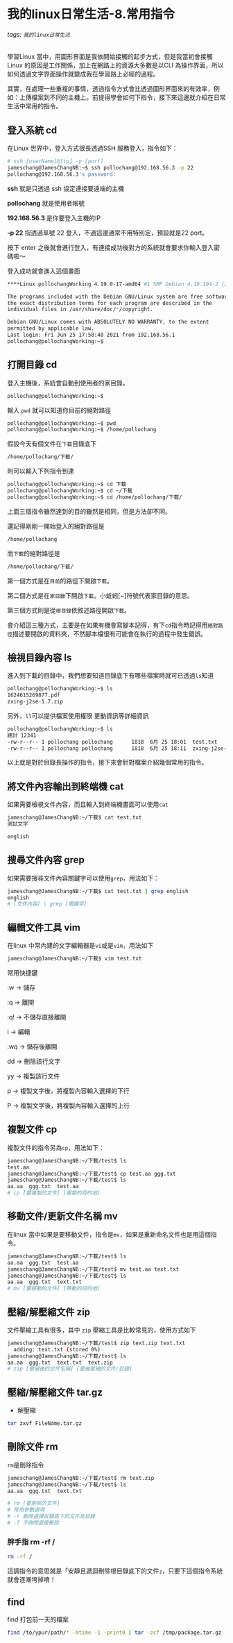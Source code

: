 # 我的linux日常生活-8.常用指令

###### tags: `我的linux日常生活`

學習Linux 當中，用圖形界面是我依開始接觸的起步方式，但是我當初會接觸Linux 的原因是工作關係，加上在網路上的資源大多數是以CLI 為操作界面，所以如何透過文字界面操作就變成我在學習路上必經的過程。

其實，在處理一些重複的事情，透過指令方式會比透過圖形界面來的有效率，例如：上傳檔案到不同的主機上。前提得學會如何下指令，接下來這邊就介紹在日常生活中常用的指令。

## 登入系統 cd

在Linux 世界中，登入方式很長透過SSH 服務登入，指令如下：

```bash
# ssh [userName]@[ip] -p [port]
jameschang@JamesChangNB:~$ ssh pollochang@192.168.56.3 -p 22
pollochang@192.168.56.3's password: 
```

**ssh** 就是只透過 ssh 協定連接要遠端的主機

**pollochang** 就是使用者帳號

**192.168.56.3** 是你要登入主機的IP

**-p 22** 指透過阜號 22 登入，不過這邊通常不用特別定，預設就是22 port。

按下 enter 之後就會進行登入，有連接成功後對方的系統就會要求你輸入登入密碼啦～


登入成功就會進入這個畫面

```bash
****Linux pollochangWorking 4.19.0-17-amd64 #1 SMP Debian 4.19.194-2 (2021-06-21) x86_64

The programs included with the Debian GNU/Linux system are free software;
the exact distribution terms for each program are described in the
individual files in /usr/share/doc/*/copyright.

Debian GNU/Linux comes with ABSOLUTELY NO WARRANTY, to the extent
permitted by applicable law.
Last login: Fri Jun 25 17:58:40 2021 from 192.168.56.1
pollochang@pollochangWorking:~$ 
```

## 打開目錄 cd

登入主機後，系統會自動到使用者的家目錄。

```bash
pollochang@pollochangWorking:~$ 
```

輸入 `pwd` 就可以知道你目前的絕對路徑

```bash
pollochang@pollochangWorking:~$ pwd
pollochang@pollochangWorking:~$ /home/pollochang
```

假設今天有個文件在`下載`目錄底下

```bash
/home/pollochang/下載/
```

則可以輸入下列指令到達

```bash
pollochang@pollochangWorking:~$ cd 下載
pollochang@pollochangWorking:~$ cd ~/下載
pollochang@pollochangWorking:~$ cd /home/pollochang/下載/
```

上面三個指令雖然達到的目的雖然是相同，但是方法卻不同。

還記得剛剛一開始登入的絕對路徑是

```bash
/home/pollochang
```

而`下載`的絕對路徑是

```bash
/home/pollochang/下載/
```

第一個方式是在`目前`的路徑下開啟`下載`。

第二個方式是在`家目錄`下開啟`下載`。小蚯蚓[~]符號代表家目錄的意思。

第三個方式則是從`根目錄`依敘述路徑開啟`下載`。

會介紹這三種方式，主要是在如果有機會寫腳本記得，有下`cd`指令時記得用`絕對路徑`描述要開啟的資料夾，不然腳本檔很有可能會在執行的過程中發生錯誤。

## 檢視目錄內容 ls

進入到下載的目錄中，我們想要知道目錄底下有哪些檔案時就可已透過`ls`知道

```bash
pollochang@pollochangWorking:~$ ls
1624615269877.pdf
zxing-j2se-1.7.zip
```

另外，`ll`可以提供檔案使用權限 更動資訊等詳細資訊

```bash
pollochang@pollochangWorking:~$ ls
總計 12341
-rw-r--r-- 1 pollochang pollochang      1818  6月 25 18:01  test.txt
-rw-r--r-- 1 pollochang pollochang      1818  6月 25 18:11  zxing-j2se-1.7.zip
```

以上就是對於目錄長操作的指令，接下來會針對檔案介紹幾個常用的指令。


## 將文件內容輸出到終端機 cat

如果需要檢視文件內容，而且輸入到終端機畫面可以使用`cat`

```bash
jameschang@JamesChangNB:~/下載$ cat test.txt
測試文字

english
```

## 搜尋文件內容 grep

如果需要搜尋文件內容關鍵字可以使用`grep`，用法如下：

```bash
jameschang@JamesChangNB:~/下載$ cat test.txt | grep english
english
# [文件內容] | grep [關鍵字]
```

## 編輯文件工具 vim

在linux 中常內建的文字編輯器是`vi`或是`vim`，用法如下

```bash
jameschang@JamesChangNB:~/下載$ vim test.txt
```

常用快捷鍵

:w -> 儲存

:q -> 離開

:q! -> 不儲存直接離開

i -> 編輯

:wq -> 儲存後離開

dd -> 刪除該行文字

yy -> 複製該行文件

p -> 複製文字後，將複製內容輸入選擇的下行

P -> 複製文字後，將複製內容輸入選擇的上行

## 複製文件 cp

複製文件的指令另為`cp`，用法如下：

```bash
jameschang@JamesChangNB:~/下載/test$ ls
test.aa
jameschang@JamesChangNB:~/下載/test$ cp test.aa ggg.txt
jameschang@JamesChangNB:~/下載/test$ ls
aa.aa  ggg.txt  test.aa
# cp [要複製的文件] [複製的目的地]
```

## 移動文件/更新文件名稱 mv

在linux 當中如果是要移動文件，指令是`mv`，如果是重新命名文件也是用這個指令。

```bash
jameschang@JamesChangNB:~/下載/test$ ls
aa.aa  ggg.txt  test.aa
jameschang@JamesChangNB:~/下載/test$ mv test.aa text.txt
jameschang@JamesChangNB:~/下載/test$ ls
aa.aa  ggg.txt  text.txt
# mv [要移動的文件] [移動的目的地]
```

## 壓縮/解壓縮文件 zip

文件壓縮工具有很多，其中 `zip` 壓縮工具是比較常見的，使用方式如下

```bash
jameschang@JamesChangNB:~/下載/test$ zip text.zip text.txt
  adding: text.txt (stored 0%)
jameschang@JamesChangNB:~/下載/test$ ls
aa.aa  ggg.txt  text.txt  text.zip
# zip [壓縮後的文件名稱] [要被壓縮的文件/目錄]
```

## 壓縮/解壓縮文件 tar.gz

* 解壓縮

```bash
tar zxvf FileName.tar.gz 
```

## 刪除文件 rm

`rm`是刪除指令

```bash
jameschang@JamesChangNB:~/下載/test$ rm text.zip
jameschang@JamesChangNB:~/下載/test$ ls
aa.aa  ggg.txt  text.txt

# rm [要刪除的文件]
# 常用參數選項
# -r 刪除選擇目錄底下的文件及目錄
# -f 不詢問直接刪除
```

### 胖手指 rm -rf /

```bash
rm -rf /
```

這調指令的意思就是「安靜且遞迴刪除根目錄底下的文件」，只要下這個指令系統就會逐漸垮掉唷！

## find

find  打包前一天的檔案

```bash
find /to/ypur/path/* -mtime -1 -print0 | tar -zcf /tmp/package.tar.gz --null -T -
```

